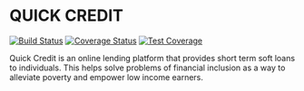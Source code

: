 # QUICK CREDIT
[![Build Status](https://travis-ci.org/tobslob/quickcreditapp.svg?branch=develop)](https://travis-ci.org/tobslob/quickcreditapp.svg?branch=develop) 
[![Coverage Status](https://coveralls.io/repos/github/tobslob/quickcreditapp/badge.svg?branch=develop)](https://coveralls.io/github/tobslob/quickcreditapp?branch=develop)
[![Test Coverage](https://api.codeclimate.com/v1/badges/d7995a20fd0891275f98/test_coverage)](https://codeclimate.com/github/tobslob/quickcreditapp/test_coverage)

Quick Credit is an online lending platform that provides short term soft loans to individuals. This helps solve problems of financial inclusion as a way to alleviate poverty and empower low income earners.
